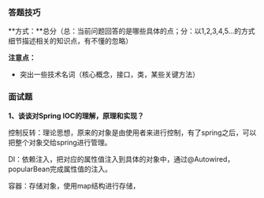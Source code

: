 ### 答题技巧

**方式：**总分（总：当前问题回答的是哪些具体的点；分：以1,2,3,4,5...的方式细节描述相关的知识点，有不懂的忽略）

**注意点：**

* 突出一些技术名词（核心概念，接口，类，某些关键方法） 



### 面试题

**1、谈谈对Spring IOC的理解，原理和实现？**

控制反转：理论思想，原来的对象是由使用者来进行控制，有了spring之后，可以把整个对象交给spring进行管理。

DI：依赖注入，把对应的属性值注入到具体的对象中，通过@Autowired，popularBean完成属性值的注入。

容器：存储对象，使用map结构进行存储，
